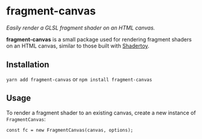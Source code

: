 # fragment-canvas

_Easily render a GLSL fragment shader on an HTML canvas._

**fragment-canvas** is a small package used for rendering fragment shaders on an HTML canvas, similar to those built with [Shadertoy](https://www.shadertoy.com/).

## Installation

`yarn add fragment-canvas` or `npm install fragment-canvas`

## Usage

To render a fragment shader to an existing canvas, create a new instance of `FragmentCanvas`:

```
const fc = new FragmentCanvas(canvas, options);
```
